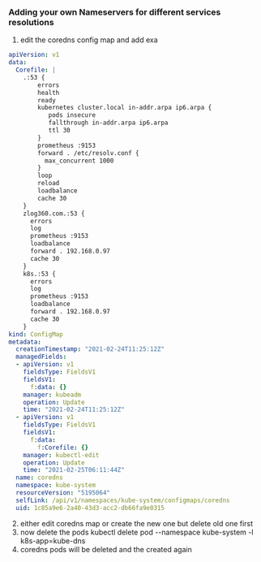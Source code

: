 ### Adding your own Nameservers for different services resolutions
1) edit the coredns config map and add exa
```yaml
apiVersion: v1
data:
  Corefile: |
    .:53 {
        errors
        health
        ready
        kubernetes cluster.local in-addr.arpa ip6.arpa {
           pods insecure
           fallthrough in-addr.arpa ip6.arpa       
           ttl 30 
        }
        prometheus :9153
        forward . /etc/resolv.conf {
          max_concurrent 1000
        }
        loop
        reload
        loadbalance
        cache 30
    }
    zlog360.com.:53 {
      errors
      log
      prometheus :9153
      loadbalance
      forward . 192.168.0.97
      cache 30
    }
    k8s.:53 {
      errors
      log
      prometheus :9153
      loadbalance
      forward . 192.168.0.97
      cache 30
    }
kind: ConfigMap
metadata:
  creationTimestamp: "2021-02-24T11:25:12Z"
  managedFields:
  - apiVersion: v1
    fieldsType: FieldsV1
    fieldsV1:
      f:data: {}
    manager: kubeadm
    operation: Update
    time: "2021-02-24T11:25:12Z"
  - apiVersion: v1
    fieldsType: FieldsV1
    fieldsV1:
      f:data:
        f:Corefile: {}
    manager: kubectl-edit
    operation: Update
    time: "2021-02-25T06:11:44Z"
  name: coredns
  namespace: kube-system
  resourceVersion: "5195064"
  selfLink: /api/v1/namespaces/kube-system/configmaps/coredns
  uid: 1c85a9e6-2a40-43d3-acc2-db66fa9e0315

```
2) either edit coredns map or create the new one but delete old one first
3) now delete the pods kubectl delete pod --namespace kube-system -l k8s-app=kube-dns
4) coredns pods will be deleted and the  created again
